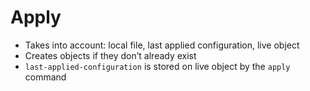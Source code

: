 

# Apply

-   Takes into account: local file, last applied configuration, live object
-   Creates objects if they don&rsquo;t already exist
-   `last-applied-configuration` is stored on live object by the `apply` command

